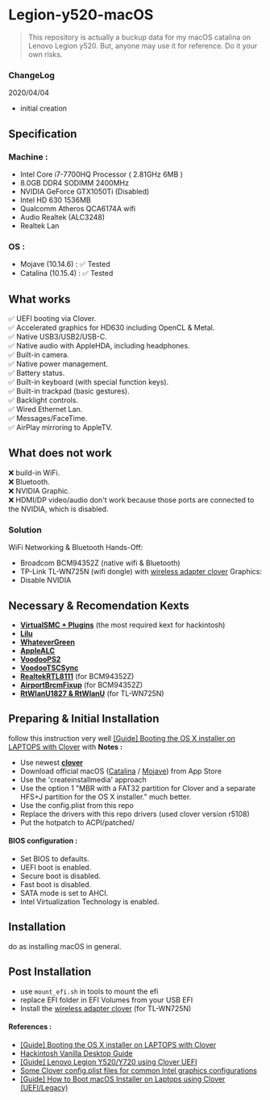 # Legion-y520-macOS

> This repository is actually a buckup data for my macOS catalina on Lenovo Legion y520. But, anyone may use it for reference. Do it your own risks.

### ChangeLog
2020/04/04
- initial creation

##  Specification
### Machine :
- Intel Core i7-7700HQ Processor ( 2.81GHz 6MB )
- 8.0GB DDR4 SODIMM 2400MHz
- NVIDIA GeForce GTX1050Ti (Disabled)
- Intel HD 630 1536MB
- Qualcomm Atheros QCA6174A wifi
- Audio Realtek (ALC3248)
- Realtek Lan

### OS  :
- Mojave (10.14.6) : :white_check_mark: Tested  
- Catalina (10.15.4) : :white_check_mark: Tested

## What works
:white_check_mark: UEFI booting via Clover.  
:white_check_mark:  Accelerated graphics for HD630 including OpenCL & Metal.  
:white_check_mark:  Native USB3/USB2/USB-C.  
:white_check_mark:  Native audio with AppleHDA, including headphones.  
:white_check_mark:  Built-in camera.  
:white_check_mark:  Native power management.  
:white_check_mark:  Battery status.  
:white_check_mark:  Built-in keyboard (with special function keys).  
:white_check_mark:  Built-in trackpad (basic gestures).  
:white_check_mark:  Backlight controls.  
:white_check_mark:  Wired Ethernet Lan.  
:white_check_mark:  Messages/FaceTime.  
:white_check_mark:  AirPlay mirroring to AppleTV.  

## What does not work
:x: build-in WiFi.  
:x: Bluetooth.  
:x: NVIDIA Graphic.  
:x: HDMI/DP video/audio don't work because those ports are connected to the NVIDIA, which is disabled.  

### Solution
WiFi Networking & Bluetooth Hands-Off:
- Broadcom BCM94352Z (native wifi & Bluetooth)
- TP-Link TL-WN725N (wifi dongle) with [wireless adapter clover](https://github.com/chris1111/Wireless-USB-Adapter-Clover.git "wireless adapter clover")
Graphics:
- Disable NVIDIA

## Necessary & Recomendation Kexts
- **[VirtualSMC + Plugins](https://github.com/acidanthera/VirtualSMC/releases "VirtualSMC + Plugins")** (the most required kext for hackintosh)
- **[Lilu](https://github.com/acidanthera/lilu/releases "Lilu")**
- **[WhateverGreen](https://github.com/acidanthera/WhateverGreen/releases "WhateverGreen")**
- **[AppleALC](https://github.com/acidanthera/applealc/releases "AppleALC")**
- **[VoodooPS2](https://github.com/acidanthera/VoodooPS2/releases "VoodooPS2")**
- **[VoodooTSCSync](https://bitbucket.org/RehabMan/VoodooTSCSync/downloads/)**
- **[RealtekRTL8111](https://bitbucket.org/RehabMan/os-x-realtek-network/downloads/ "RealtekRTL8111")** (for BCM94352Z)
- **[AirportBrcmFixup](https://github.com/acidanthera/AirportBrcmFixup/releases "AirportBrcmFixup")** (for BCM94352Z)
- **[RtWlanU1827 & RtWlanU](https://github.com/chris1111/Wireless-USB-Adapter-Clover/releases "RtWlanU1827 & RtWlanU")** (for TL-WN725N)

## Preparing & Initial Installation
follow this instruction very well [[Guide] Booting the OS X installer on LAPTOPS with Clover](https://www.tonymacx86.com/threads/guide-booting-the-os-x-installer-on-laptops-with-clover.148093/ "[Guide] Booting the OS X installer on LAPTOPS with Clover")
with **Notes :**
- Use newest **[clover](https://github.com/CloverHackyColor/CloverBootloader/releases "clover")**
- Download official macOS ([Catalina](https://support.apple.com/en-us/HT201475 "Catalina") / [Mojave](https://support.apple.com/en-us/HT210190 "Mojave")) from App Store
- Use the 'createinstallmedia' approach
- Use the option 1 "MBR with a FAT32 partition for Clover and a separate HFS+J partition for the OS X installer." much better.
- Use the config.plist from this repo
- Replace the drivers with this repo drivers (used clover version r5108)
- Put the hotpatch to ACPI/patched/

#### BIOS configuration :
- Set BIOS to defaults.
- UEFI boot is enabled.
- Secure boot is disabled.
- Fast boot is disabled.
- SATA mode is set to AHCI.
- Intel Virtualization Technology is enabled.

## Installation
do as installing macOS in general.

## Post Installation
- use `mount_efi.sh` in tools to mount the efi
- replace EFI folder in EFI Volumes from your USB EFI
- Install the [wireless adapter clover](https://github.com/chris1111/Wireless-USB-Adapter-Clover.git "wireless adapter clover") (for TL-WN725N)

#### References : 
- [[Guide] Booting the OS X installer on LAPTOPS with Clover](https://www.tonymacx86.com/threads/guide-booting-the-os-x-installer-on-laptops-with-clover.148093/ "[Guide] Booting the OS X installer on LAPTOPS with Clover")
- [Hackintosh Vanilla Desktop Guide](https://hackintosh.gitbook.io/-r-hackintosh-vanilla-desktop-guide/ "Hackintosh Vanilla Desktop Guide")
- [[Guide] Lenovo Legion Y520/Y720 using Clover UEFI](https://www.tonymacx86.com/threads/guide-lenovo-legion-y520-y720-using-clover-uefi.261009/ "[Guide] Lenovo Legion Y520/Y720 using Clover UEFI")
- [Some Clover config.plist files for common Intel graphics configurations](https://github.com/RehabMan/OS-X-Clover-Laptop-Config "Some Clover config.plist files for common Intel graphics configurations")
- [[Guide] How to Boot macOS Installer on Laptops using Clover (UEFI/Legacy)](https://www.elitemacx86.com/threads/guide-how-to-boot-macos-installer-on-laptops-using-clover-uefi-legacy.177/ "[Guide] How to Boot macOS Installer on Laptops using Clover (UEFI/Legacy)")



